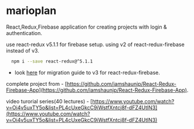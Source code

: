 # marioplan
React,Redux,Firebase application for creating projects with login & authentication.

use react-redux v5.1.1 for firebase setup. using v2 of react-redux-firebase instead of v3. 
```sh 
  npm i --save react-redux@^5.1.1
``` 

* look [here](http://docs.react-redux-firebase.com/history/v3.0.0/docs/v3-migration-guide.html) for migration guide to v3 for react-redux-firebase.   

complete project from - [https://github.com/iamshaunjp/React-Redux-Firebase-App](https://github.com/iamshaunjp/React-Redux-Firebase-App).

video turorial series(40 lectures) - [https://www.youtube.com/watch?v=Oi4v5uxTY5o&list=PL4cUxeGkcC9iWstfXntcj8f-dFZ4UtlN3](https://www.youtube.com/watch?v=Oi4v5uxTY5o&list=PL4cUxeGkcC9iWstfXntcj8f-dFZ4UtlN3)

